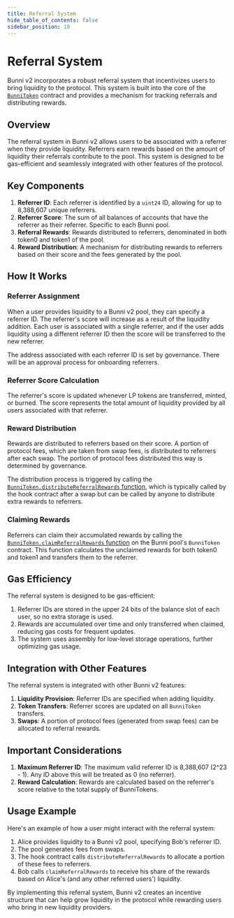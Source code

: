 ```yaml
---
title: Referral System
hide_table_of_contents: false
sidebar_position: 10
---
```


# Referral System

Bunni v2 incorporates a robust referral system that incentivizes users to bring liquidity to the protocol. This system is built into the core of the [`BunniToken`](../technical/core/token) contract and provides a mechanism for tracking referrals and distributing rewards.

## Overview

The referral system in Bunni v2 allows users to be associated with a referrer when they provide liquidity. Referrers earn rewards based on the amount of liquidity their referrals contribute to the pool. This system is designed to be gas-efficient and seamlessly integrated with other features of the protocol.

## Key Components

1. **Referrer ID**: Each referrer is identified by a `uint24` ID, allowing for up to 8,388,607 unique referrers.
2. **Referrer Score**: The sum of all balances of accounts that have the referrer as their referrer. Specific to each Bunni pool.
3. **Referral Rewards**: Rewards distributed to referrers, denominated in both token0 and token1 of the pool.
4. **Reward Distribution**: A mechanism for distributing rewards to referrers based on their score and the fees generated by the pool.

## How It Works

### Referrer Assignment

When a user provides liquidity to a Bunni v2 pool, they can specify a referrer ID. The referrer's score will increase as a result of the liquidity addition. Each user is associated with a single referrer, and if the user adds liquidity using a different referrer ID then the score will be transferred to the new referrer.

The address associated with each referrer ID is set by governance. There will be an approval process for onboarding referrers.

### Referrer Score Calculation

The referrer's score is updated whenever LP tokens are transferred, minted, or burned. The score represents the total amount of liquidity provided by all users associated with that referrer.

### Reward Distribution

Rewards are distributed to referrers based on their score. A portion of protocol fees, which are taken from swap fees, is distributed to referrers after each swap. The portion of protocol fees distributed this way is determined by governance.

The distribution process is triggered by calling the [`BunniToken.distributeReferralRewards` function](../technical/core/token#distributereferralrewards), which is typically called by the hook contract after a swap but can be called by anyone to distribute extra rewards to referrers.

### Claiming Rewards

Referrers can claim their accumulated rewards by calling the [`BunniToken.claimReferralRewards` function](../technical/core/token#claimreferralrewards) on the Bunni pool's `BunniToken` contract. This function calculates the unclaimed rewards for both token0 and token1 and transfers them to the referrer.

## Gas Efficiency

The referral system is designed to be gas-efficient:

1. Referrer IDs are stored in the upper 24 bits of the balance slot of each user, so no extra storage is used.
2. Rewards are accumulated over time and only transferred when claimed, reducing gas costs for frequent updates.
3. The system uses assembly for low-level storage operations, further optimizing gas usage.

## Integration with Other Features

The referral system is integrated with other Bunni v2 features:

1. **Liquidity Provision**: Referrer IDs are specified when adding liquidity.
2. **Token Transfers**: Referrer scores are updated on all `BunniToken` transfers.
3. **Swaps**: A portion of protocol fees (generated from swap fees) can be allocated to referral rewards.

## Important Considerations

1. **Maximum Referrer ID**: The maximum valid referrer ID is 8,388,607 (2^23 - 1). Any ID above this will be treated as 0 (no referrer).
2. **Reward Calculation**: Rewards are calculated based on the referrer's score relative to the total supply of BunniTokens.

## Usage Example

Here's an example of how a user might interact with the referral system:

1. Alice provides liquidity to a Bunni v2 pool, specifying Bob's referrer ID.
2. The pool generates fees from swaps.
3. The hook contract calls `distributeReferralRewards` to allocate a portion of these fees to referrers.
4. Bob calls `claimReferralRewards` to receive his share of the rewards based on Alice's (and any other referred users') liquidity.

By implementing this referral system, Bunni v2 creates an incentive structure that can help grow liquidity in the protocol while rewarding users who bring in new liquidity providers.
